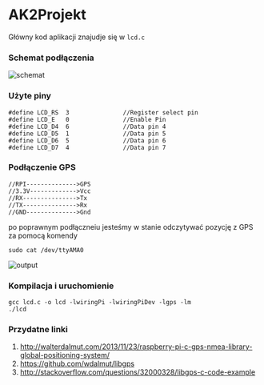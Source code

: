 # AK2Projekt

Główny kod aplikacji znajudje się w `lcd.c`

### Schemat podłączenia

![schemat](http://i.imgur.com/yArQZMv.png)

### Użyte piny

```
#define LCD_RS  3               //Register select pin
#define LCD_E   0               //Enable Pin
#define LCD_D4  6               //Data pin 4
#define LCD_D5  1               //Data pin 5
#define LCD_D6  5               //Data pin 6
#define LCD_D7  4               //Data pin 7
```

### Podłączenie GPS

```
//RPI-------------->GPS
//3.3V------------->Vcc
//RX--------------->Tx
//TX--------------->Rx
//GND-------------->Gnd
```

po poprawnym podłączneiu jesteśmy w stanie odczytywać pozycję z GPS za pomocą komendy 

`sudo cat /dev/ttyAMA0`

![output](http://i.imgur.com/rgA8bmV.png)

### Kompilacja i uruchomienie
```
gcc lcd.c -o lcd -lwiringPi -lwiringPiDev -lgps -lm
./lcd
```

### Przydatne linki

1. http://walterdalmut.com/2013/11/23/raspberry-pi-c-gps-nmea-library-global-positioning-system/
2. https://github.com/wdalmut/libgps
3. http://stackoverflow.com/questions/32000328/libgps-c-code-example
